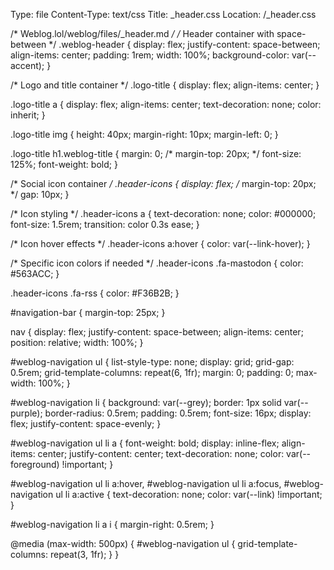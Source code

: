 Type: file
Content-Type: text/css
Title: _header.css
Location: /_header.css

/* Weblog.lol/weblog/files/_header.md */
/* Header container with space-between  */
.weblog-header {
  display: flex;
  justify-content: space-between;
  align-items: center;
  padding: 1rem;
  width: 100%;
  background-color: var(--accent);
}

/* Logo and title container */
.logo-title {
  display: flex;
  align-items: center;
}

.logo-title a {
  display: flex;
  align-items: center;
  text-decoration: none;
  color: inherit;
}

.logo-title img {
  height: 40px;
  margin-right: 10px;
  margin-left: 0;
}

.logo-title h1.weblog-title {
  margin: 0; 
/*  margin-top: 20px; */
  font-size: 125%;
  font-weight: bold;
}

/* Social icon container */
.header-icons {
  display: flex;
/*  margin-top: 20px; */
  gap: 10px;
}

/* Icon styling */
.header-icons a {
  text-decoration: none;
  color: #000000;
  font-size: 1.5rem;
  transition: color 0.3s ease;
}

/* Icon hover effects */
.header-icons a:hover {
  color: var(--link-hover);
}

/* Specific icon colors if needed */
.header-icons .fa-mastodon {
  color: #563ACC;
}

.header-icons .fa-rss {
  color: #F36B2B;
}

#navigation-bar {
  margin-top: 25px;
}

nav {
  display: flex;
  justify-content: space-between;
  align-items: center;
  position: relative;
  width: 100%;
}

#weblog-navigation ul {
  list-style-type: none;
  display: grid;
  grid-gap: 0.5rem;
  grid-template-columns: repeat(6, 1fr);
  margin: 0;
  padding: 0;
  max-width: 100%;
}

#weblog-navigation li {
  background: var(--grey);
  border: 1px solid var(--purple);
  border-radius: 0.5rem;
  padding: 0.5rem;
  font-size: 16px;
  display: flex;
  justify-content: space-evenly;
}

#weblog-navigation ul li a {
  font-weight: bold;
  display: inline-flex;
  align-items: center;
  justify-content: center;
  text-decoration: none;
  color: var(--foreground) !important;
}

#weblog-navigation ul li a:hover,
#weblog-navigation ul li a:focus,
#weblog-navigation ul li a:active {
  text-decoration: none;
  color: var(--link) !important;
}

#weblog-navigation li a i {
  margin-right: 0.5rem;
}

@media (max-width: 500px) {
  #weblog-navigation ul {
    grid-template-columns: repeat(3, 1fr);
  }
}

